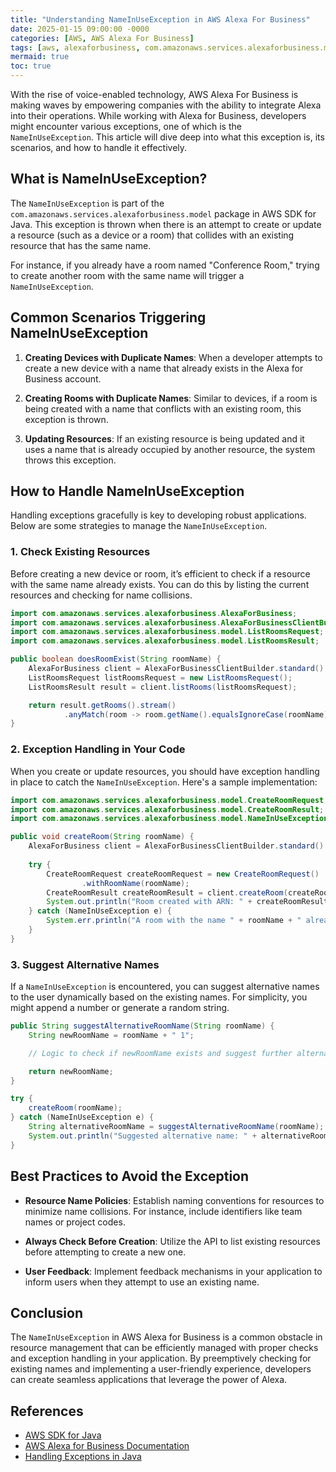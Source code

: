 ```yaml
---
title: "Understanding NameInUseException in AWS Alexa For Business"
date: 2025-01-15 09:00:00 -0000
categories: [AWS, AWS Alexa For Business]
tags: [aws, alexaforbusiness, com.amazonaws.services.alexaforbusiness.model]
mermaid: true
toc: true
---
```



With the rise of voice-enabled technology, AWS Alexa For Business is making waves by empowering companies with the ability to integrate Alexa into their operations. While working with Alexa for Business, developers might encounter various exceptions, one of which is the `NameInUseException`. This article will dive deep into what this exception is, its scenarios, and how to handle it effectively.

## What is NameInUseException?

The `NameInUseException` is part of the `com.amazonaws.services.alexaforbusiness.model` package in AWS SDK for Java. This exception is thrown when there is an attempt to create or update a resource (such as a device or a room) that collides with an existing resource that has the same name.

For instance, if you already have a room named "Conference Room," trying to create another room with the same name will trigger a `NameInUseException`.

## Common Scenarios Triggering NameInUseException

1. **Creating Devices with Duplicate Names**: 
   When a developer attempts to create a new device with a name that already exists in the Alexa for Business account.

2. **Creating Rooms with Duplicate Names**:
   Similar to devices, if a room is being created with a name that conflicts with an existing room, this exception is thrown.

3. **Updating Resources**:
   If an existing resource is being updated and it uses a name that is already occupied by another resource, the system throws this exception.

## How to Handle NameInUseException

Handling exceptions gracefully is key to developing robust applications. Below are some strategies to manage the `NameInUseException`.

### 1. Check Existing Resources

Before creating a new device or room, it’s efficient to check if a resource with the same name already exists. You can do this by listing the current resources and checking for name collisions.

```java
import com.amazonaws.services.alexaforbusiness.AlexaForBusiness;
import com.amazonaws.services.alexaforbusiness.AlexaForBusinessClientBuilder;
import com.amazonaws.services.alexaforbusiness.model.ListRoomsRequest;
import com.amazonaws.services.alexaforbusiness.model.ListRoomsResult;

public boolean doesRoomExist(String roomName) {
    AlexaForBusiness client = AlexaForBusinessClientBuilder.standard().build();
    ListRoomsRequest listRoomsRequest = new ListRoomsRequest();
    ListRoomsResult result = client.listRooms(listRoomsRequest);

    return result.getRooms().stream()
            .anyMatch(room -> room.getName().equalsIgnoreCase(roomName));
}
```

### 2. Exception Handling in Your Code

When you create or update resources, you should have exception handling in place to catch the `NameInUseException`. Here's a sample implementation:

```java
import com.amazonaws.services.alexaforbusiness.model.CreateRoomRequest;
import com.amazonaws.services.alexaforbusiness.model.CreateRoomResult;
import com.amazonaws.services.alexaforbusiness.model.NameInUseException;

public void createRoom(String roomName) {
    AlexaForBusiness client = AlexaForBusinessClientBuilder.standard().build();
    
    try {
        CreateRoomRequest createRoomRequest = new CreateRoomRequest()
                .withRoomName(roomName);
        CreateRoomResult createRoomResult = client.createRoom(createRoomRequest);
        System.out.println("Room created with ARN: " + createRoomResult.getRoomArn());
    } catch (NameInUseException e) {
        System.err.println("A room with the name " + roomName + " already exists. Please choose a different name.");
    }
}
```

### 3. Suggest Alternative Names

If a `NameInUseException` is encountered, you can suggest alternative names to the user dynamically based on the existing names. For simplicity, you might append a number or generate a random string.

```java
public String suggestAlternativeRoomName(String roomName) {
    String newRoomName = roomName + " 1";

    // Logic to check if newRoomName exists and suggest further alternatives...

    return newRoomName;
}

try {
    createRoom(roomName);
} catch (NameInUseException e) {
    String alternativeRoomName = suggestAlternativeRoomName(roomName);
    System.out.println("Suggested alternative name: " + alternativeRoomName);
}
```

## Best Practices to Avoid the Exception

- **Resource Name Policies**: Establish naming conventions for resources to minimize name collisions. For instance, include identifiers like team names or project codes.

- **Always Check Before Creation**: Utilize the API to list existing resources before attempting to create a new one.

- **User Feedback**: Implement feedback mechanisms in your application to inform users when they attempt to use an existing name.

## Conclusion

The `NameInUseException` in AWS Alexa for Business is a common obstacle in resource management that can be efficiently managed with proper checks and exception handling in your application. By preemptively checking for existing names and implementing a user-friendly experience, developers can create seamless applications that leverage the power of Alexa. 

## References

- [AWS SDK for Java](https://aws.amazon.com/sdk-for-java/)
- [AWS Alexa for Business Documentation](https://docs.aws.amazon.com/alexaforbusiness/latest/APIReference/Welcome.html)
- [Handling Exceptions in Java](https://docs.oracle.com/javase/tutorial/essential/exceptions/index.html)